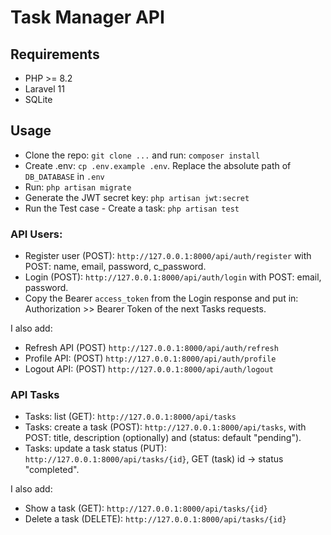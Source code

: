 # Task Manager API

## Requirements
- PHP >= 8.2
- Laravel 11
- SQLite 

## Usage
- Clone the repo: `git clone ...` and run: `composer install`
- Create .env: `cp .env.example .env`. Replace the absolute path of `DB_DATABASE` in `.env`
- Run: `php artisan migrate`
- Generate the JWT secret key: `php artisan jwt:secret`
- Run the Test case - Create a task: `php artisan test`

### API Users:
- Register user (POST): `http://127.0.0.1:8000/api/auth/register` with POST: name, email, password, c_password.
- Login (POST): `http://127.0.0.1:8000/api/auth/login` with POST: email, password.
- Copy the Bearer `access_token` from the Login response and put in: 
Authorization >> Bearer Token of the next Tasks requests.

I also add:
- Refresh API (POST) `http://127.0.0.1:8000/api/auth/refresh`
- Profile API: (POST) `http://127.0.0.1:8000/api/auth/profile`
- Logout API: (POST) `http://127.0.0.1:8000/api/auth/logout`

### API Tasks
- Tasks: list (GET): `http://127.0.0.1:8000/api/tasks`
- Tasks: create a task (POST): `http://127.0.0.1:8000/api/tasks`, 
with POST: title, description (optionally) and (status: default "pending").
- Tasks: update a task status (PUT): `http://127.0.0.1:8000/api/tasks/{id}`, GET (task) id -> status "completed".

I also add:
- Show a task (GET): `http://127.0.0.1:8000/api/tasks/{id}`
- Delete a task (DELETE): `http://127.0.0.1:8000/api/tasks/{id}`
